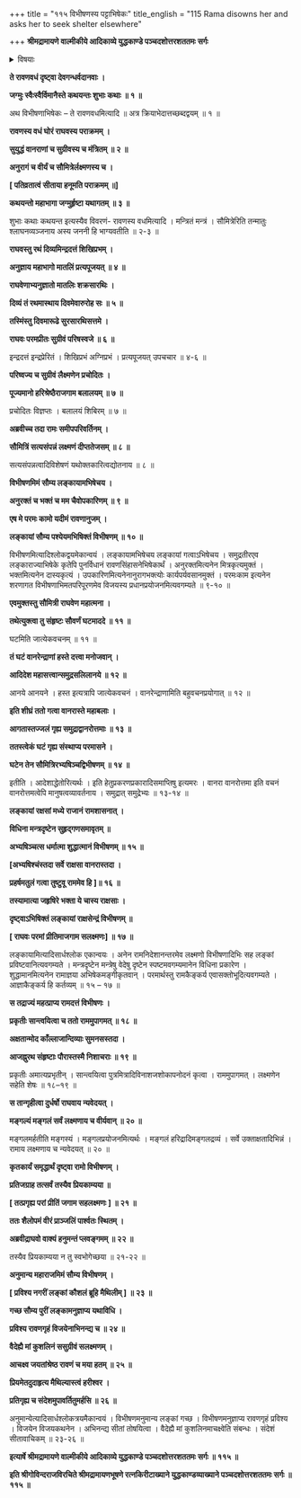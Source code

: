 +++
title = "११५ विभीषणस्य पट्टाभिषेकः"
title_english = "115 Rama disowns her and asks her to seek shelter elsewhere"

+++
**श्रीमद्रामायणे वाल्मीकीये आदिकाव्ये युद्धकाण्डे पञ्चदशोत्तरशततमः सर्गः**


<details><summary>विषयाः</summary>

लक्ष्मणेन रामाज्ञया विभीषणस्यलङ्काराज्येऽभिषेचनम् ॥ १ ॥ रामेण मैथिलींप्रति निजविजयकुशलनिवेदनाय हनुमत्प्रेषणम् ॥ २ ॥

</details>




**ते रावणवधं दृष्ट्वा देवगन्धर्वदानवाः ।**

**जग्मुः स्वैःस्वैर्विमानैस्ते कथयन्तः शुभाः कथाः ॥ १ ॥**

अथ विभीषणाभिषेकः – ते रावणवधमित्यादि ॥ अत्र क्रियाभेदात्तच्छब्दद्वयम् ॥ १ ॥



**रावणस्य वधं घोरं राघवस्य पराक्रमम् ।**

**सुयुद्धं वानराणां च सुग्रीवस्य च मंत्रितम् ॥ २ ॥**

**अनुरागं च वीर्यं च सौमित्रेर्लक्ष्मणस्य च ।**

**\[ पतिव्रतात्वं सीताया हनूमति पराक्रमम् ॥\]**

**कथयन्तो महाभागा जग्मुर्हृष्टा यथागतम् ॥ ३ ॥**

शुभाः कथाः कथयन्त इत्यस्यैव विवरणं- रावणस्य वधमित्यादि । मन्त्रितं मन्त्रं । सौमित्रेरिति तन्मातुः श्लाघनव्यञ्जनाय अस्य जननी हि भाग्यवतीति ॥ २-३ ॥



**राघवस्तु रथं दिव्यमिन्द्रदत्तं शिखिप्रभम् ।**

**अनुज्ञाय महाभागो मातलिं प्रत्यपूजयत् ॥ ४ ॥**

**राघवेणाभ्यनुज्ञातो मातलिः शक्रसारथिः ।**

**दिव्यं तं रथमास्थाय दिवमेवारुरोह सः ॥ ५ ॥**

**तस्मिंस्तु दिवमारूढे सुरसारथिसत्तमे ।**

**राघवः परमप्रीतः सुग्रीवं परिषस्वजे ॥ ६ ॥**

इन्द्रदत्तं इन्द्रप्रेरितं । शिखिप्रभं अग्निप्रभं । प्रत्यपूजयत् उपचचार ॥ ४-६ ॥



**परिष्वज्य च सुग्रीवं लैक्ष्मणेन प्रचोदितः ।**

**पूज्यमानो हरिश्रेष्ठैराजगाम बलालयम् ॥ ७ ॥**

प्रचोदितः विज्ञप्तः । बलालयं शिबिरम् ॥ ७ ॥



**अब्रवीच्च तदा रामः समीपपरिवर्तिनम् ।**

**सौमित्रिं सत्यसंपन्नं लक्ष्मणं दीप्ततेजसम् ॥ ८ ॥**

सत्यसंपन्नत्वादिविशेषणं यथोक्तकारित्वद्योतनाय ॥ ८ ॥



**विभीषणमिमं सौम्य लङ्कायामभिषेचय ।**

**अनुरक्तं च भक्तं च मम चैवोपकारिणम् ॥ ९ ॥**

**एष मे परमः कामो यदीमं रावणानुजम् ।**

**लङ्कायां सौम्य पश्येयमभिषिक्तं विभीषणम् ॥ १० ॥**

विभीषणमित्यादिश्लोकद्वयमेकान्वयं । लङ्कायामभिषेचय लङ्कायां गत्वाऽभिषेचय । समुद्रतीरएव लङ्काराज्याभिषेके कृतेपि पुनर्विधानं रावणसिंहासनेभिषेकार्थं । अनुरक्तमित्यनेन मित्रकृत्यमुक्तं । भक्तमित्यनेन दास्यकृत्यं । उपकारिणमित्यनेनानुरागभक्त्योः कार्यपर्यवसानमुक्तं । परमःकाम इत्यनेन शरणागत विभीषणाभिमतपरिपूरणमेव विजयस्य प्रधानप्रयोजनमित्यवगम्यते ॥ ९-१० ॥



**एवमुक्तस्तु सौमित्री राघवेण महात्मना ।**

**तथेत्युक्त्वा तु संहृष्टः सौवर्णं घटमाददे ॥ ११ ॥**

घटमिति जात्येकवचनम् ॥ ११ ॥



**तं घटं वानरेन्द्राणां हस्ते दत्त्वा मनोजवान् ।**

**आदिदेश महासत्त्वान्समुद्रसलिलानये ॥ १२ ॥**

आनये आनयने । हस्त इत्यत्रापि जात्येकवचनं । वानरेन्द्राणामिति बहुवचनप्रयोगात् ॥ १२ ॥



**इति शीघ्रं ततो गत्वा वानरास्ते महाबलाः ।**

**आगतास्तज्जलं गृह्य समुद्राद्वानरोत्तमाः ॥ १३ ॥**

**ततस्त्वेकं घटं गृह्य संस्थाप्य परमासने ।**

**घटेन तेन सौमित्रिरभ्यषिञ्चद्विभीषणम् ॥ १४ ॥**

इतीति । आदेशाद्धेतोरित्यर्थः । इति हेतुप्रकरणप्रकारादिसमाप्तिषु इत्यमरः । वानरा वानरोत्तमा इति वचनं वानरोत्तमत्वेपि मानुषत्वव्यावर्तनाय । समुद्रात् समुद्रेभ्यः ॥ १३-१४ ॥



**लङ्कायां रक्षसां मध्ये राजानं रामशासनात् ।**

**विधिना मन्त्रदृष्टेन सुहृद्गणसमावृतम् ॥**

**अभ्यषिञ्चत्स धर्मात्मा शुद्धात्मानं विभीषणम् ॥ १५ ॥**

**\[अभ्यषिश्चंस्तदा सर्वे राक्षसा वानरास्तदा ।**

**प्रहर्षमतुलं गत्वा तुष्टुवू राममेव हि \]॥ १६ ॥**

**तस्यामात्या जहृषिरे भक्ता ये चास्य राक्षसाः ।**

**दृष्ट्वाऽभिषिक्तं लङ्कायां राक्षसेन्द्रं विभीषणम् ॥**

**\[ राघवः परमां प्रीतिमाजगाम सलक्ष्मणः\] ॥ १७ ॥**

लङ्कायामित्यादिसार्धश्लोक एकान्वयः । अनेन रामनिदेशानन्तरमेव लक्ष्मणो विभीषणादिभिः सह लङ्कां प्रविष्टवानित्यवगम्यते । मन्त्रदृष्टेन मन्त्रेषु वेदेषु दृष्टेन स्पष्टमवगम्यमानेन विधिना प्रकारेण । शुद्धामानमित्यनेन रामाज्ञया अभिषेकमङ्गीकृतवान् । परमार्थस्तु रामकैङ्कर्य एवासक्तोभूदित्यवगम्यते । आज्ञाकैङ्कर्य हि कर्तव्यम् ॥ १५ – १७ ॥



**स तद्राज्यं महत्प्राप्य रामदत्तं विभीषणः ।**

**प्रकृतीः सान्त्वयित्वा च ततो राममुपागमत् ॥ १८ ॥**

**अक्षतान्मोद काँल्लाजान्दिव्याः सुमनसस्तदा ।**

**आजह्नुरथ संहृष्टाः पौरास्तस्मै निशाचराः ॥ १९ ॥**

प्रकृतीः अमात्यप्रभृतीन् । सान्त्वयित्वा पुत्रमित्रादिविनाशजशोकापनोदनं कृत्वा । राममुपागमत् । लक्ष्मणेन सहेति शेषः ॥ १८–१९ ॥



**स तान्गृहीत्वा दुर्धर्षो राघवाय न्यवेदयत् ।**

**मङ्गल्यं मङ्गलं सर्वं लक्ष्मणाय च वीर्यवान् ॥ २० ॥**

मङ्गलमर्हतीति मङ्गस्यं । मङ्गलप्रयोजनमित्यर्थः । मङ्गलं हरिद्रादिमङ्गलद्रव्यं । सर्वे उक्ताक्षतादिभिन्नं । रामाय लक्ष्मणाय च न्यवेदयत् ॥ २० ॥



**कृतकार्यं समृद्धार्थं दृष्ट्वा रामो विभीषणम् ।**

**प्रतिजग्राह तत्सर्वं तस्यैव प्रियकाम्यया ॥**

**\[ तत्प्रगृह्य परां प्रीतिं जगाम सहलक्ष्मणः \] ॥ २१ ॥**

**ततः शैलोपमं वीरं प्राञ्जलिं पार्श्वतः स्थितम् ।**

**अब्रवीद्राघवो वाक्यं हनुमन्तं प्लवङ्गमम् ॥ २२ ॥**

तस्यैव प्रियकाम्यया न तु स्वभोगेच्छया ॥ २१-२२ ॥



**अनुमान्य महाराजमिमं सौम्य विभीषणम् ।**

**\[ प्रविश्य नगरीं लङ्कां कौशलं ब्रूहि मैथिलीम् \] ॥ २३ ॥**

**गच्छ सौम्य पुरीं लङ्कामनुज्ञाप्य यथाविधि ।**

**प्रविश्य रावणगृहं विजयेनाभिनन्द्य च ॥ २४ ॥**

**वैदेह्यै मां कुशलिनं ससुग्रीवं सलक्ष्मणम् ।**

**आचक्ष्व जयतांश्रेष्ठ रावणं च मया हतम् ॥ २५ ॥**

**प्रियमेतदुदाहृत्य मैथिल्यास्त्वं हरीश्वर ।**

**प्रतिगृह्य च संदेशमुपावर्तितुमर्हसि ॥ २६ ॥**

अनुमान्येत्यादिसार्धश्लोकत्रयमैकान्वयं । विभीषणमनुमान्य लङ्कां गच्छ । विभीषणमनुज्ञाप्य रावणगृहं प्रविश्य । विजयेन विजयकथनेन । अभिनन्द्य सीतां तोषयित्वा । वैदेह्यै मां कुशलिनमाचक्ष्वेति संबन्धः । संदेशं सीतावाचिकम् ॥ २३-२६ ॥



**इत्यार्षे श्रीमद्रामायणे वाल्मीकीये आदिकाव्ये युद्धकाण्डे पञ्चदशोत्तरशततमः सर्गः ॥ ११५ ॥**

**इति श्रीगोविन्दराजविरचिते श्रीमद्रामायणभूषणे रत्नकिरीटाख्याने युद्धकाण्डव्याख्याने पञ्चदशोत्तरशततमः सर्गः ॥ ११५ ॥**
